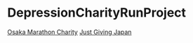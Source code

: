 # DepressionCharityRunProject
[Osaka Marathon Charity](http://www.osaka-marathon.com/2017/runner/entry/apply_c/)
[Just Giving Japan](https://japangiving.jp/)
